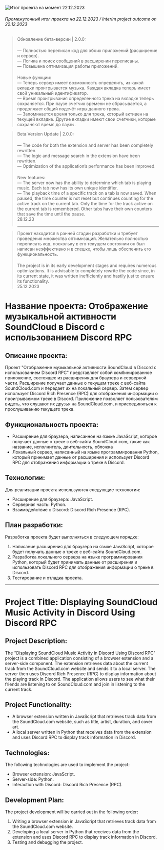 [//]: # (Сайт для форматирования: https://dillinger.io/ и https://gist.github.com/Jekins/2bf2d0638163f1294637)

![Итог проекта на момент 22.12.2023](https://cdn.discordapp.com/attachments/888178520981909555/1187869237293883392/1.png)
###### Промежуточный итог проекта на 22.12.2023 / Interim project outcome on 22.12.2023

<blockquote>
<p class="has-line-data" data-line-start="0" data-line-end="10">Обновление бета-версии | 2.0.0:<br>
ㅤ<br>
— Полностью переписан код для обоих приложений (расширение и сервер).<br>
— Логика и поиск сообщений в расширении переписаны.<br>
— Повышена оптимизация работы приложений.<br>
ㅤ<br>
Новые функции:<br>
— Теперь сервер имеет возможность определить, из какой вкладки проигрывается музыка. Каждая вкладка теперь имеет свой уникальный идентификатор.<br>
— Время проигрывания определенного трека на вкладке теперь сохраняется. При паузе счетчик времени не сбрасывается, а продолжает общий подсчёт игры данного трека.<br>
— Запоминается время только для трека, который активен на текущей вкладке. Другие вкладки имеют свои счетчики, которые сохраняют время до паузы.</p>
</blockquote>
<blockquote>
<p class="has-line-data" data-line-start="11" data-line-end="21">Beta Version Update | 2.0.0:<br>
ㅤ<br>
— The code for both the extension and server has been completely rewritten.<br>
— The logic and message search in the extension have been rewritten.<br>
— Optimization of the application’s performance has been improved.<br>
ㅤ<br>
New features:<br>
— The server now has the ability to determine which tab is playing music. Each tab now has its own unique identifier.<br>
— The playback time of a specific track on a tab is now saved. When paused, the time counter is not reset but continues counting for the active track on the current tab. Only the time for the track active on the current tab is remembered. Other tabs have their own counters that save the time until the pause.<br>
28.12.23</p>
<hr>
</blockquote>

<blockquote>
<p class="has-line-data" data-line-start="0" data-line-end="4">Проект находится в ранней стадии разработки и требует проведения множества оптимизаций. Желательно полностью переписать код, поскольку в его текущем состоянии он был написан неэффективно и в спешке, чтобы лишь обеспечить его функциональность.<br>
ㅤ<br>
The project is in its early development stages and requires numerous optimizations. It is advisable to completely rewrite the code since, in its current state, it was written inefficiently and hastily just to ensure its functionality.<br>
25.12.2023</p>
</blockquote>

# Название проекта: Отображение музыкальной активности SoundCloud в Discord с использованием Discord RPC

## Описание проекта:
Проект "Отображение музыкальной активности SoundCloud в Discord с использованием Discord RPC" представляет собой комбинированное приложение, состоящее из расширения для браузера и серверной части. Расширение получает данные о текущем треке с веб-сайта SoundCloud.com и передает их на локальный сервер. Затем сервер использует Discord Rich Presence (RPC) для отображения информации о проигрываемом треке в Discord. Приложение позволяет пользователям видеть, что слушают их друзья на SoundCloud.com, и присоединяться к прослушиванию текущего трека.

## Функциональность проекта:
- Расширение для браузера, написанное на языке JavaScript, которое получает данные о треке с веб-сайта SoundCloud.com, такие как название, исполнитель, длительность, обложка
- Локальный сервер, написанный на языке программирования Python, который принимает данные от расширения и использует Discord RPC для отображения информации о треке в Discord.

## Технологии:
Для реализации проекта используются следующие технологии:
- Расширение для браузера: JavaScript.
- Серверная часть: Python.
- Взаимодействие с Discord: Discord Rich Presence (RPC).

## План разработки:
Разработка проекта будет выполняться в следующем порядке:
1. Написание расширения для браузера на языке JavaScript, которое будет получать данные о треке с веб-сайта SoundCloud.com.
2. Разработка локального сервера на языке программирования Python, который будет принимать данные от расширения и использовать Discord RPC для отображения информации о треке в Discord.
3. Тестирование и отладка проекта.
---
# Project Title: Displaying SoundCloud Music Activity in Discord Using Discord RPC

## Project Description:
The "Displaying SoundCloud Music Activity in Discord Using Discord RPC" project is a combined application consisting of a browser extension and a server-side component. The extension retrieves data about the current track from the SoundCloud.com website and sends it to a local server. The server then uses Discord Rich Presence (RPC) to display information about the playing track in Discord. The application allows users to see what their friends are listening to on SoundCloud.com and join in listening to the current track.

## Project Functionality:
- A browser extension written in JavaScript that retrieves track data from the SoundCloud.com website, such as title, artist, duration, and cover art.
- A local server written in Python that receives data from the extension and uses Discord RPC to display track information in Discord.

## Technologies:
The following technologies are used to implement the project:
- Browser extension: JavaScript.
- Server-side: Python.
- Interaction with Discord: Discord Rich Presence (RPC).

## Development Plan:
The project development will be carried out in the following order:
1. Writing a browser extension in JavaScript that retrieves track data from the SoundCloud.com website.
2. Developing a local server in Python that receives data from the extension and uses Discord RPC to display track information in Discord.
3. Testing and debugging the project.
